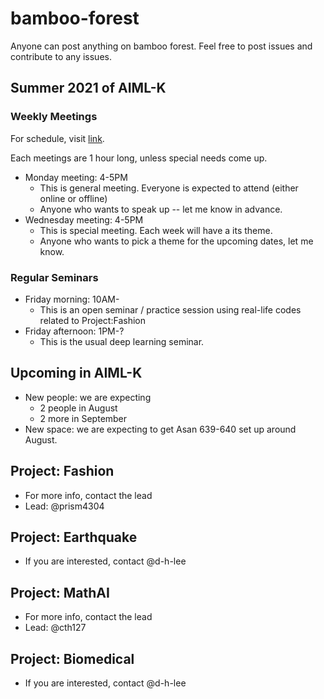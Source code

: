 # bamboo-forest
Anyone can post anything on bamboo forest. 
Feel free to post issues and contribute to any issues.

## Summer 2021 of AIML-K

### Weekly Meetings 

For schedule, visit [link](/meetings.md). 

Each meetings are 1 hour long, unless special needs come up. 

- Monday meeting: 4-5PM 
	- This is general meeting. Everyone is expected to attend (either online or offline)
	- Anyone who wants to speak up -- let me know in advance.
- Wednesday meeting: 4-5PM
	- This is special meeting. Each week will have a its theme.
	- Anyone who wants to pick a theme for the upcoming dates, let me know.

### Regular Seminars

- Friday morning: 10AM-
	- This is an open seminar / practice session using real-life codes related to Project:Fashion
- Friday afternoon: 1PM-?
	- This is the usual deep learning seminar. 

## Upcoming in AIML-K

- New people: we are expecting 
	- 2 people in August
	- 2 more in September
- New space: we are expecting to get Asan 639-640 set up around August.

## Project: Fashion

- For more info, contact the lead
- Lead: @prism4304

## Project: Earthquake

- If you are interested, contact @d-h-lee

## Project: MathAI

- For more info, contact the lead
- Lead: @cth127

## Project: Biomedical

- If you are interested, contact @d-h-lee
